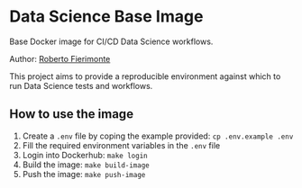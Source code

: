 # Data Science Base Image

Base Docker image for CI/CD Data Science workflows.
  
Author: [Roberto Fierimonte](mailto:roberto.fierimonte@gmail.com)

This project aims to provide a reproducible environment against which to run Data Science tests and workflows.

## How to use the image

1. Create a `.env` file by coping the example provided: `cp .env.example .env`
2. Fill the required environment variables in the `.env` file
3. Login into Dockerhub: `make login`
4. Build the image: `make build-image`
5. Push the image: `make push-image`